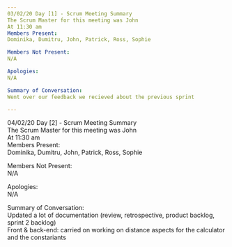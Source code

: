 ```yaml
---
03/02/20 Day [1] - Scrum Meeting Summary
The Scrum Master for this meeting was John
At 11:30 am
Members Present:
Dominika, Dumitru, John, Patrick, Ross, Sophie

Members Not Present:
N/A

Apologies:
N/A

Summary of Conversation:
Went over our feedback we recieved about the previous sprint  

---
```

04/02/20 Day [2] - Scrum Meeting Summary  
The Scrum Master for this meeting was John  
At 11:30 am  
Members Present:  
Dominika, Dumitru, John, Patrick, Ross, Sophie  
  
Members Not Present:  
N/A  
  
Apologies:  
N/A  
  
Summary of Conversation:  
Updated a lot of documentation (review, retrospective, product backlog, sprint 2 backlog)    
Front & back-end: carried on working on distance aspects for the calculator and the constariants    
